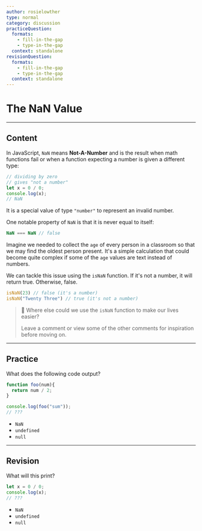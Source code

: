 ```yaml
---
author: rosielowther
type: normal
category: discussion
practiceQuestion:
  formats:
    - fill-in-the-gap
    - type-in-the-gap
  context: standalone
revisionQuestion:
  formats:
    - fill-in-the-gap
    - type-in-the-gap
  context: standalone
---
```


# The NaN Value


---

## Content

In JavaScript, `NaN` means **Not-A-Number** and is the result when math functions fail or when a function expecting a number is given a different type:

```js
// dividing by zero
// gives "not a number"
let x = 0 / 0;
console.log(x);
// NaN
```

It is a special value of type `"number"` to represent an invalid number.

One notable property of `NaN` is that it is never equal to itself:

```js
NaN === NaN // false
```


Imagine we needed to collect the `age` of every person in a classroom so that we may find the oldest person present. It's a simple calculation that could become quite complex if some of the `age` values are text instead of numbers.

We can tackle this issue using the `isNaN` function. If it's not a number, it will return true. Otherwise, false.

```js
isNaN(23) // false (it's a number)
isNaN("Twenty Three") // true (it's not a number)
```

> 🤔 Where else could we use the `isNaN` function to make our lives easier?
>
> Leave a comment or view some of the other comments for inspiration before moving on.

---

## Practice

What does the following code output?

```javascript
function foo(num){
  return num / 2;
}

console.log(foo("sum"));
// ???
```

- `NaN`
- `undefined`
- `null`


---

## Revision

What will this print?

```javascript
let x = 0 / 0;
console.log(x);
// ???
```

- `NaN`
- `undefined`
- `null`

